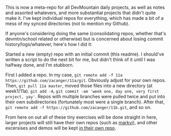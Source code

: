 This is now a meta-repo for all DevMountain daily projects, as well as notes and assorted whatevers, and more substantial projects that didn't quite make it. I've kept individual repos for everything, which has made a bit of a mess of my synced directories (not to mention my Github).

If anyone's considering doing the same (consolidating repos, whether that's devmtn/school related or otherwise) but is concerned about losing commit history/logs/whatever, here's how I did it:

Started a new (empty) repo with an initial commit (this readme). I should've written a script to do the next bit for me, but didn't think of it until I was halfway done, and I'm stubborn.

First I added a repo. In my case, `git remote add -f 11a https://github.com/zacanger/11a/git`. Obviously adjust for your own repos. Then, `git pull 11a master`, moved those files into a new directory (at week1/11a). `git add -A`, `git commit -am 'week one, day one, very first project, yay'`.  Repos with multiple branches were pulled twice and put into their own subdirectories (fortunately most were a single branch). After that, `git remote add -f https://github.com/zacanger/11b.git`, and so on.

From here on out all of these tiny exercises will be done straight in here, larger projects will still have their own repos (such as [markvi](https://github.com/zacanger/markvi.git)), and other excersises and demos will be kept [in their own repo](https://github.com/zacanger/excerpts-and-excersises).

